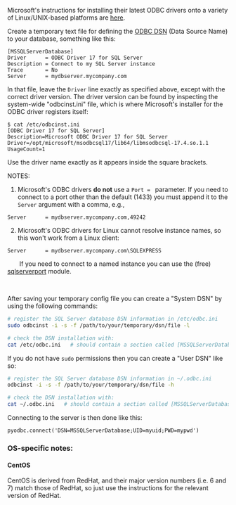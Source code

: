 Microsoft's instructions for installing their latest ODBC drivers onto a variety of Linux/UNIX-based platforms are [here](https://docs.microsoft.com/en-us/sql/connect/odbc/linux-mac/installing-the-microsoft-odbc-driver-for-sql-server).

Create a temporary text file for defining the [ODBC DSN](https://support.microsoft.com/en-ca/help/966849/what-is-a-dsn-data-source-name) (Data Source Name) to your database, something like this:

```
[MSSQLServerDatabase]
Driver      = ODBC Driver 17 for SQL Server
Description = Connect to my SQL Server instance
Trace       = No
Server      = mydbserver.mycompany.com
```
    
In that file, leave the `Driver` line exactly as specified above, except with the correct driver version.  The driver version can be found by inspecting the system-wide "odbcinst.ini" file, which is where Microsoft's installer for the ODBC driver registers itself:

```
$ cat /etc/odbcinst.ini
[ODBC Driver 17 for SQL Server]
Description=Microsoft ODBC Driver 17 for SQL Server
Driver=/opt/microsoft/msodbcsql17/lib64/libmsodbcsql-17.4.so.1.1
UsageCount=1
```

Use the driver name exactly as it appears inside the square brackets.

NOTES: 

1. Microsoft's ODBC drivers **do not** use a `Port = ` parameter. If you need to connect to a port other than the default (1433) you must append it to the `Server` argument with a comma, e.g.,

```
Server      = mydbserver.mycompany.com,49242
```

2. Microsoft's ODBC drivers for Linux cannot resolve instance names, so this won't work from a Linux client:

```
Server      = mydbserver.mycompany.com\SQLEXPRESS
```

&nbsp;&nbsp;&nbsp;&nbsp;&nbsp;&nbsp;&nbsp;If you need to connect to a named instance you can use the (free) [sqlserverport](https://github.com/gordthompson/sqlserverport) module.

&nbsp;

After saving your temporary config file you can create a "System DSN" by using the following commands:

```bash
# register the SQL Server database DSN information in /etc/odbc.ini
sudo odbcinst -i -s -f /path/to/your/temporary/dsn/file -l

# check the DSN installation with:
cat /etc/odbc.ini   # should contain a section called [MSSQLServerDatabase]
```

If you do not have `sudo` permissions then you can create a "User DSN" like so:

```bash
# register the SQL Server database DSN information in ~/.odbc.ini
odbcinst -i -s -f /path/to/your/temporary/dsn/file -h

# check the DSN installation with:
cat ~/.odbc.ini   # should contain a section called [MSSQLServerDatabase]
```

Connecting to the server is then done like this:

    pyodbc.connect('DSN=MSSQLServerDatabase;UID=myuid;PWD=mypwd')

### OS-specific notes:

#### CentOS

CentOS is derived from RedHat, and their major version numbers (i.e. 6 and 7) match those of RedHat, so just use the instructions for the relevant version of RedHat.